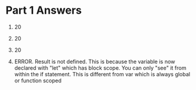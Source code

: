 # Part 1 Answers

1) 20
2) 20

3) 20
4) ERROR. Result is not defined. This is because the variable is now declared with "let" which has block scope. You can only "see" it from within the if statement. This is different from var which is always global or function scoped